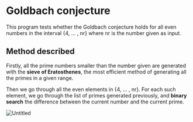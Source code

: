 # Goldbach conjecture

This program tests whether the Goldbach conjecture holds for all even numbers in the interval {4, ... , nr} where nr is the number given as input.

## Method described

Firstly, all the prime numbers smaller than the number given are generated with the **sieve of Eratosthenes**, the most efficient method of generating all the primes
in a given range.

Then we go through all the even elements in {4, ... , nr}. For each such element, we go through the list of primes generated previously, and **binary search** the 
difference between the current number and the current prime.

![Untitled](https://user-images.githubusercontent.com/51800513/67110441-6f5cdf00-f1db-11e9-87fb-b9062952f5cd.png)
